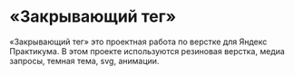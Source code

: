# «Закрывающий тег»

«Закрывающий тег» это проектная работа по верстке для Яндекс Практикума.
В этом проекте используются резиновая верстка, медиа запросы, темная тема, svg, анимации.



